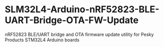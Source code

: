 # SLM32L4-Arduino-nRF52823-BLE-UART-Bridge-OTA-FW-Update
nRF52823 BLE/UART bridge and OTA firmware update utility for Pesky Products STM32L4 Arduino boards
